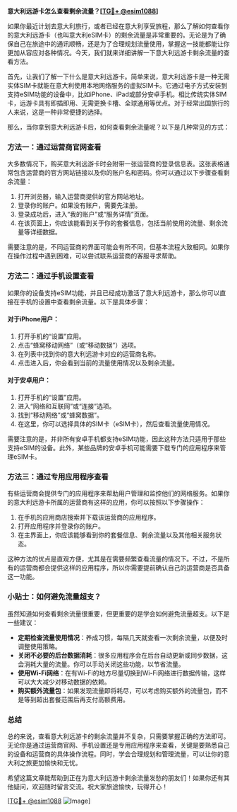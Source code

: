 **意大利远游卡怎么查看剩余流量？[[TG💪+ @esim1088](https://t.me/s/esim1088)]**

如果你最近计划去意大利旅行，或者已经在意大利享受旅程，那么了解如何查看你的意大利远游卡（也叫意大利eSIM卡）的剩余流量是非常重要的。无论是为了确保自己在旅途中的通讯顺畅，还是为了合理规划流量使用，掌握这一技能都能让你更加从容应对各种情况。今天，我们就来详细讲解一下意大利远游卡剩余流量的查看方法。

首先，让我们了解一下什么是意大利远游卡。简单来说，意大利远游卡是一种无需实体SIM卡就能在意大利使用本地网络服务的虚拟SIM卡。它通过电子方式安装到支持eSIM功能的设备中，比如iPhone、iPad或部分安卓手机。相比传统实体SIM卡，远游卡具有即插即用、无需更换卡槽、全球通用等优点。对于经常出国旅行的人来说，这是一种非常便捷的选择。

那么，当你拿到意大利远游卡后，如何查看剩余流量呢？以下是几种常见的方式：

### 方法一：通过运营商官网查看

大多数情况下，购买意大利远游卡时会附带一张运营商的登录信息表。这张表格通常包含运营商的官方网站链接以及你的账户名和密码。你可以通过以下步骤查看剩余流量：

1. 打开浏览器，输入运营商提供的官方网站地址。
2. 登录你的账户。如果没有账户，需要先注册。
3. 登录成功后，进入“我的账户”或“服务详情”页面。
4. 在该页面上，你应该能看到关于你的套餐信息，包括当前使用的流量、剩余流量等详细数据。

需要注意的是，不同运营商的界面可能会有所不同，但基本流程大致相同。如果你在操作过程中遇到困难，可以尝试联系运营商的客服寻求帮助。

### 方法二：通过手机设置查看

如果你的设备支持eSIM功能，并且已经成功激活了意大利远游卡，那么你可以直接在手机的设置中查看剩余流量。以下是具体步骤：

#### 对于iPhone用户：
1. 打开手机的“设置”应用。
2. 点击“蜂窝移动网络”（或“移动数据”）选项。
3. 在列表中找到你的意大利远游卡对应的运营商名称。
4. 点击进入后，你会看到当前的流量使用情况以及剩余流量。

#### 对于安卓用户：
1. 打开手机的“设置”应用。
2. 进入“网络和互联网”或“连接”选项。
3. 找到“移动网络”或“蜂窝数据”。
4. 在这里，你可以选择具体的SIM卡（eSIM卡），然后查看流量使用情况。

需要注意的是，并非所有安卓手机都支持eSIM功能，因此这种方法只适用于那些支持eSIM的设备。此外，某些品牌的安卓手机可能需要下载专门的应用程序来管理eSIM卡。

### 方法三：通过专用应用程序查看

有些运营商会提供专门的应用程序来帮助用户管理和监控他们的网络服务。如果你的意大利远游卡所属的运营商有这样的应用，你可以按照以下步骤操作：

1. 在手机的应用商店搜索并下载该运营商的应用程序。
2. 打开应用程序并登录你的账户。
3. 在主界面上，你应该能够看到你的套餐信息、剩余流量以及其他相关服务状态。

这种方法的优点是直观方便，尤其是在需要频繁查看流量的情况下。不过，不是所有的运营商都会提供这样的应用程序，所以你需要提前确认自己的运营商是否具备这一功能。

### 小贴士：如何避免流量超支？

虽然知道如何查看剩余流量很重要，但更重要的是学会如何避免流量超支。以下是一些建议：

- **定期检查流量使用情况**：养成习惯，每隔几天就查看一次剩余流量，以便及时调整使用策略。
- **关闭不必要的后台数据消耗**：很多应用程序会在后台自动更新或同步数据，这会消耗大量的流量。你可以手动关闭这些功能，以节省流量。
- **使用Wi-Fi网络**：在有Wi-Fi的地方尽量切换到Wi-Fi网络进行数据传输，这样可以大大减少对移动数据的依赖。
- **购买额外流量包**：如果发现流量即将耗尽，可以考虑购买额外的流量包，而不是等到超出套餐范围后再支付高额费用。

### 总结

总的来说，查看意大利远游卡的剩余流量并不复杂，只需要掌握正确的方法即可。无论你是通过运营商官网、手机设置还是专用应用程序来查看，关键是要熟悉自己的设备和运营商的具体操作流程。同时，学会合理规划和管理流量，可以让你的意大利之旅更加愉快和无忧。

希望这篇文章能帮助到正在为意大利远游卡剩余流量发愁的朋友们！如果你还有其他疑问，欢迎随时留言交流。祝大家旅途愉快，玩得开心！

[[TG💪+ @esim1088](https://t.me/s/esim1088) ![Image](https://i.postimg.cc/4NQfJmqS/Snipaste-2025-05-13-00-14-12.png)]